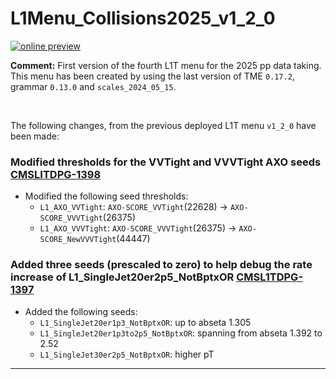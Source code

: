 # L1Menu_Collisions2025_v1_2_0

[![online preview](https://img.shields.io/badge/Online%20preview-click%20here-blue)](https://htmlpreview.github.io/?https://github.com/cms-l1-dpg/L1MenuRun3/blob/master/development/L1Menu_Collisions2025_v1_3_0/L1Menu_Collisions2025_v1_3_0.html)

**Comment:** 
First version of the fourth L1T menu for the 2025 pp data taking.
This menu has been created by using the last version of TME `0.17.2`, grammar `0.13.0` and `scales_2024_05_15`.

<br/>

The following changes, from the previous deployed L1T menu `v1_2_0` have been made:


### Modified thresholds for the VVTight and VVVTight AXO seeds [CMSLITDPG-1398](https://its.cern.ch/jira/browse/CMSLITDPG-1398) 
- Modified the following seed thresholds: 
     - `L1_AXO_VVTight`: `AXO-SCORE_VVTight`(22628) -> `AXO-SCORE_VVVTight`(26375)
     - `L1_AXO_VVVTight`: `AXO-SCORE_VVVTight`(26375) -> `AXO-SCORE_NewVVVTight`(44447)

### Added three seeds (prescaled to zero) to help debug the rate increase of L1_SingleJet20er2p5_NotBptxOR [CMSL1TDPG-1397](https://its.cern.ch/jira/browse/CMSLITDPG-1397) 
- Added the following seeds:
     - `L1_SingleJet20er1p3_NotBptxOR`: up to abseta 1.305
     - `L1_SingleJet20er1p3to2p5_NotBptxOR`: spanning from abseta 1.392 to 2.52
     - `L1_SingleJet30er2p5_NotBptxOR`: higher pT

--- 
<br/>
